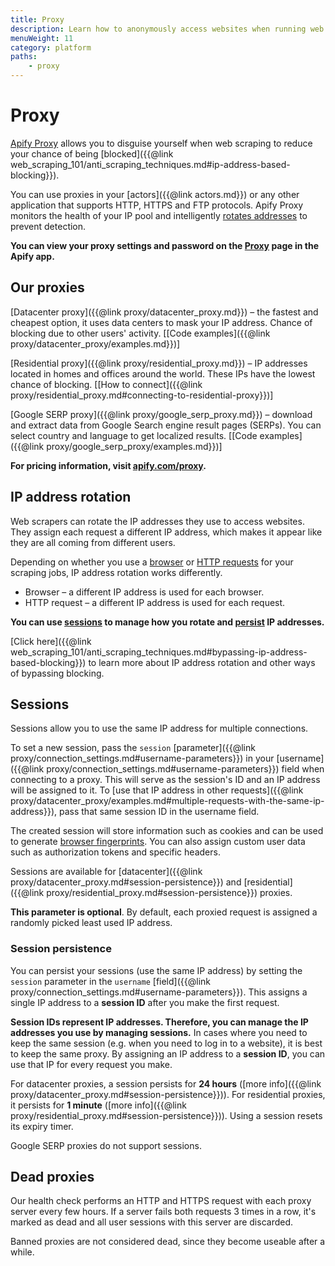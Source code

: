 ```yaml
---
title: Proxy
description: Learn how to anonymously access websites when running web scraping or automation jobs. Prevent IP address-based blocking using IP address rotation.
menuWeight: 11
category: platform
paths:
    - proxy
---
```


# [](./proxy) Proxy

[Apify Proxy](https://apify.com/proxy) allows you to disguise yourself when web scraping to reduce your chance of being [blocked]({{@link web_scraping_101/anti_scraping_techniques.md#ip-address-based-blocking}}).

You can use proxies in your [actors]({{@link actors.md}}) or any other application that supports HTTP, HTTPS and FTP protocols. Apify Proxy monitors the health of your IP pool and intelligently [rotates addresses](#ip-address-rotation) to prevent detection.

**You can view your proxy settings and password on the [Proxy](https://my.apify.com/proxy) page in the Apify app.**

## [](#our-proxies) Our proxies

[Datacenter proxy]({{@link proxy/datacenter_proxy.md}}) – the fastest and cheapest option, it uses data centers to mask your IP address. Chance of blocking due to other users' activity. [[Code examples]({{@link proxy/datacenter_proxy/examples.md}})]

[Residential proxy]({{@link proxy/residential_proxy.md}}) – IP addresses located in homes and offices around the world. These IPs have the lowest chance of blocking. [[How to connect]({{@link proxy/residential_proxy.md#connecting-to-residential-proxy}})]

[Google SERP proxy]({{@link proxy/google_serp_proxy.md}}) – download and extract data from Google Search engine result pages (SERPs). You can select country and language to get localized results. [[Code examples]({{@link proxy/google_serp_proxy/examples.md}})]

**For pricing information, visit [apify.com/proxy](https://apify.com/proxy).**

## [](#ip-address-rotation) IP address rotation

Web scrapers can rotate the IP addresses they use to access websites. They assign each request a different IP address, which makes it appear like they are all coming from different users.

Depending on whether you use a [browser](https://apify.com/apify/web-scraper) or [HTTP requests](https://apify.com/apify/cheerio-scraper) for your scraping jobs, IP address rotation works differently.

* Browser – a different IP address is used for each browser.
* HTTP request – a different IP address is used for each request.

**You can use [sessions](#sessions) to manage how you rotate and [persist](#session-persistence) IP addresses.**

[Click here]({{@link web_scraping_101/anti_scraping_techniques.md#bypassing-ip-address-based-blocking}}) to learn more about IP address rotation and other ways of bypassing blocking.

## [](#sessions) Sessions

Sessions allow you to use the same IP address for multiple connections.

To set a new session, pass the `session` [parameter]({{@link proxy/connection_settings.md#username-parameters}}) in your [username]({{@link proxy/connection_settings.md#username-parameters}}) field when connecting to a proxy. This will serve as the session's ID and an IP address will be assigned to it. To [use that IP address in other requests]({{@link proxy/datacenter_proxy/examples.md#multiple-requests-with-the-same-ip-address}}), pass that same session ID in the username field.

The created session will store information such as cookies and can be used to generate [browser fingerprints](https://pixelprivacy.com/resources/browser-fingerprinting/). You can also assign custom user data such as authorization tokens and specific headers.

Sessions are available for [datacenter]({{@link proxy/datacenter_proxy.md#session-persistence}}) and [residential]({{@link proxy/residential_proxy.md#session-persistence}}) proxies.

**This parameter is optional**. By default, each proxied request is assigned a randomly picked least used IP address.

### [](#session-persistence) Session persistence

You can persist your sessions (use the same IP address) by setting the `session` parameter in the `username` [field]({{@link proxy/connection_settings.md#username-parameters}}). This assigns a single IP address to a **session ID** after you make the first request.

**Session IDs represent IP addresses. Therefore, you can manage the IP addresses you use by managing sessions.** In cases where you need to keep the same session (e.g. when you need to log in to a website), it is best to keep the same proxy. By assigning an IP address to a **session ID**, you can use that IP for every request you make.

For datacenter proxies, a session persists for **24 hours** ([more info]({{@link proxy/datacenter_proxy.md#session-persistence}})). For residential proxies, it persists for **1 minute** ([more info]({{@link proxy/residential_proxy.md#session-persistence}})). Using a session resets its expiry timer.

Google SERP proxies do not support sessions.

## [](#dead-proxies) Dead proxies

Our health check performs an HTTP and HTTPS request with each proxy server every few hours. If a server fails both requests 3 times in a row, it's marked as dead and all user sessions with this server are discarded.

Banned proxies are not considered dead, since they become useable after a while.
